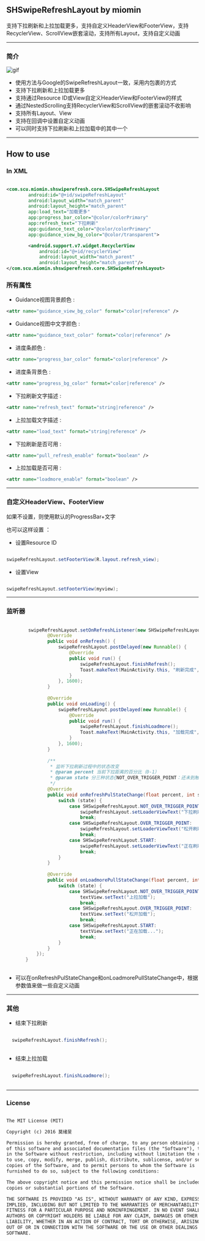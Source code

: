## SHSwipeRefreshLayout by miomin

支持下拉刷新和上拉加载更多，支持自定义HeaderView和FooterView，支持RecyclerView、ScrollView嵌套滚动，支持所有Layout，支持自定义动画

-------------------

### 简介

![gif](/gif/small.gif)

 - 使用方法与Google的SwipeRefreshLayout一致，采用内包裹的方式
 - 支持下拉刷新和上拉加载更多
 - 支持通过Resource ID或View自定义HeaderView和FooterView的样式
 - 通过NestedScrolling支持RecyclerView和ScrollView的嵌套滚动不收影响
 - 支持所有Layout、View
 - 支持在回调中设置自定义动画
 - 可以同时支持下拉刷新和上拉加载中的其中一个

-------------------

## How to use

### In XML

``` xml

<com.scu.miomin.shswiperefresh.core.SHSwipeRefreshLayout
        android:id="@+id/swipeRefreshLayout"
        android:layout_width="match_parent"
        android:layout_height="match_parent"
        app:load_text="加载更多"
        app:progress_bar_color="@color/colorPrimary"
        app:refresh_text="下拉刷新"
        app:guidance_text_color="@color/colorPrimary"
        app:guidance_view_bg_color="@color/transparent">

        <android.support.v7.widget.RecyclerView
            android:id="@+id/recyclerView"
            android:layout_width="match_parent"
            android:layout_height="match_parent"/>
</com.scu.miomin.shswiperefresh.core.SHSwipeRefreshLayout>

```

### 所有属性

 - Guidance视图背景颜色 : 
 ``` xml 
 <attr name="guidance_view_bg_color" format="color|reference" /> 
 ```
 
 - Guidance视图中文字颜色 : 
 ``` xml 
 <attr name="guidance_text_color" format="color|reference" /> 
 ```
 
 - 进度条颜色 : 
 ``` xml 
 <attr name="progress_bar_color" format="color|reference" /> 
 ```
 
 - 进度条背景色 : 
 ``` xml 
 <attr name="progress_bg_color" format="color|reference" /> 
 ```
 
 - 下拉刷新文字描述 :
 ``` xml 
 <attr name="refresh_text" format="string|reference" /> 
 ```
 
 - 上拉加载文字描述 : 
 ``` xml 
 <attr name="load_text" format="string|reference" /> 
 ```
 
 - 下拉刷新是否可用 : 
 ``` xml 
 <attr name="pull_refresh_enable" format="boolean" /> 
 ```
 
 - 上拉加载是否可用 : 
 ``` xml 
 <attr name="loadmore_enable" format="boolean" /> 
 ```

-------------------

### 自定义HeaderView、FooterView

如果不设置，则使用默认的ProgressBar+文字

也可以这样设置 ： 

 - 设置Resource ID
 
 ``` java
 
 swipeRefreshLayout.setFooterView(R.layout.refresh_view);

 ```
 
 - 设置View
  
  ``` java
  
  swipeRefreshLayout.setFooterView(myview);
 
  ```
  
-------------------  
  
### 监听器

``` java
  
        swipeRefreshLayout.setOnRefreshListener(new SHSwipeRefreshLayout.SHSOnRefreshListener() {
               @Override
               public void onRefresh() {
                   swipeRefreshLayout.postDelayed(new Runnable() {
                       @Override
                       public void run() {
                           swipeRefreshLayout.finishRefresh();
                           Toast.makeText(MainActivity.this, "刷新完成", Toast.LENGTH_SHORT).show();
                       }
                   }, 1600);
               }
   
               @Override
               public void onLoading() {
                   swipeRefreshLayout.postDelayed(new Runnable() {
                       @Override
                       public void run() {
                           swipeRefreshLayout.finishLoadmore();
                           Toast.makeText(MainActivity.this, "加载完成", Toast.LENGTH_SHORT).show();
                       }
                   }, 1600);
               }
   
               /**
                * 监听下拉刷新过程中的状态改变
                * @param percent 当前下拉距离的百分比（0-1）
                * @param state 分三种状态{NOT_OVER_TRIGGER_POINT：还未到触发下拉刷新的距离；OVER_TRIGGER_POINT：已经到触发下拉刷新的距离；START：正在下拉刷新}
                */
               @Override
               public void onRefreshPulStateChange(float percent, int state) {
                   switch (state) {
                       case SHSwipeRefreshLayout.NOT_OVER_TRIGGER_POINT:
                           swipeRefreshLayout.setLoaderViewText("下拉刷新");
                           break;
                       case SHSwipeRefreshLayout.OVER_TRIGGER_POINT:
                           swipeRefreshLayout.setLoaderViewText("松开刷新");
                           break;
                       case SHSwipeRefreshLayout.START:
                           swipeRefreshLayout.setLoaderViewText("正在刷新");
                           break;
                   }
               }
   
               @Override
               public void onLoadmorePullStateChange(float percent, int state) {
                   switch (state) {
                       case SHSwipeRefreshLayout.NOT_OVER_TRIGGER_POINT:
                           textView.setText("上拉加载");
                           break;
                       case SHSwipeRefreshLayout.OVER_TRIGGER_POINT:
                           textView.setText("松开加载");
                           break;
                       case SHSwipeRefreshLayout.START:
                           textView.setText("正在加载...");
                           break;
                   }
               }
           });
       }
 
```

 - 可以在onRefreshPulStateChange和onLoadmorePullStateChange中，根据参数值来做一些自定义动画
 
------------------- 

### 其他

 - 结束下拉刷新
 
 ``` java
   
   swipeRefreshLayout.finishRefresh();
  
 ```
 
 - 结束上拉加载
  
  ``` java
    
    swipeRefreshLayout.finishLoadmore();
   
  ```
  
-------------------

### License

``` xml

The MIT License (MIT)

Copyright (c) 2016 莫绪旻

Permission is hereby granted, free of charge, to any person obtaining a copy
of this software and associated documentation files (the "Software"), to deal
in the Software without restriction, including without limitation the rights
to use, copy, modify, merge, publish, distribute, sublicense, and/or sell
copies of the Software, and to permit persons to whom the Software is
furnished to do so, subject to the following conditions:

The above copyright notice and this permission notice shall be included in all
copies or substantial portions of the Software.

THE SOFTWARE IS PROVIDED "AS IS", WITHOUT WARRANTY OF ANY KIND, EXPRESS OR
IMPLIED, INCLUDING BUT NOT LIMITED TO THE WARRANTIES OF MERCHANTABILITY,
FITNESS FOR A PARTICULAR PURPOSE AND NONINFRINGEMENT. IN NO EVENT SHALL THE
AUTHORS OR COPYRIGHT HOLDERS BE LIABLE FOR ANY CLAIM, DAMAGES OR OTHER
LIABILITY, WHETHER IN AN ACTION OF CONTRACT, TORT OR OTHERWISE, ARISING FROM,
OUT OF OR IN CONNECTION WITH THE SOFTWARE OR THE USE OR OTHER DEALINGS IN THE
SOFTWARE.

```
